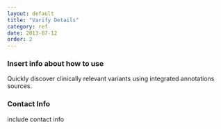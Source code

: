 ```yaml
---
layout: default
title: "Varify Details"
category: ref
date: 2013-07-12
order: 2
---
```


### Insert info about how to use
Quickly discover clinically relevant variants using integrated annotations sources.


### Contact Info

include contact info